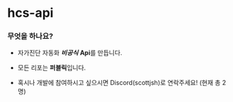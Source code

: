 # hcs-api
### 무엇을 하나요?

- 자가진단 자동화 ***비공식*** **Api**를 만듭니다.
- 모든 리포는 **퍼블릭**입니다.





- 혹시나 개발에 참여하시고 싶으시면 Discord(scottjsh)로 연락주세요! (현재 총 2명)
